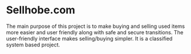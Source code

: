 # Sellhobe.com
The main purpose of this project is to make buying and selling used items more easier and user friendly along with safe and secure transitions. The user-friendly interface makes selling/buying simpler. It is a classified system based project.

